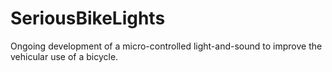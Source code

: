 # SeriousBikeLights
Ongoing development of a micro-controlled light-and-sound to improve the vehicular use of a bicycle.
